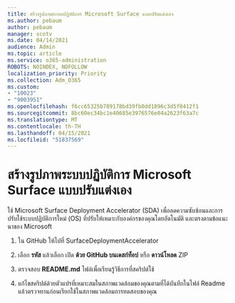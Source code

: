 ```yaml
---
title: สร้างรูปภาพระบบปฏิบัติการ Microsoft Surface แบบปรับแต่งเอง
ms.author: pebaum
author: pebaum
manager: scotv
ms.date: 04/14/2021
audience: Admin
ms.topic: article
ms.service: o365-administration
ROBOTS: NOINDEX, NOFOLLOW
localization_priority: Priority
ms.collection: Adm_O365
ms.custom:
- "10023"
- "9003951"
ms.openlocfilehash: f6cc65325b789178bd39fb0dd1896c3d5f0412f1
ms.sourcegitcommit: 8bc60ec34bc1e40685e3976576e04a2623f63a7c
ms.translationtype: MT
ms.contentlocale: th-TH
ms.lasthandoff: 04/15/2021
ms.locfileid: "51837569"
---
```

# <a name="create-custom-microsoft-surface-operating-system-images"></a>สร้างรูปภาพระบบปฏิบัติการ Microsoft Surface แบบปรับแต่งเอง

ใช้ Microsoft Surface Deployment Accelerator (SDA) เพื่อลดความซับซ้อนและการปรับใช้ระบบปฏิบัติการใหม่ (OS) ที่ปรับให้เหมาะกับองค์กรของคุณโดยอัตโนมัติ และตรงตามข้อแนะนาของ Microsoft

1. ใน GitHub ให้ไปที่ SurfaceDeploymentAccelerator

1. เลือก **รหัส** แล้วเลือก เปิด **ด้วย GitHub บนเดสก์ท็อป** หรือ **ดาวน์โหลด** ZIP

1. ตรวจสอบ **README.md** ไฟล์เพื่อเรียนรู้วิธีการที่สคริปต์ใช้

1. แก้ไขสคริปต์ด้วยตัวแปรที่เหมาะสมในสภาพแวดล้อมของคุณตามที่ได้บันทึกในไฟล์ Readme แล้วตรวจทานก่อนเรียกใช้ในสภาพแวดล้อมการทดสอบของคุณ
